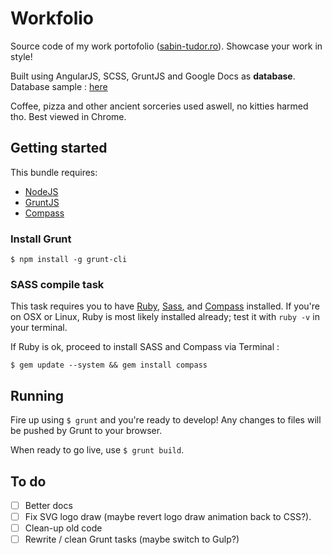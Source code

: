Workfolio
============
Source code of my work portofolio ([sabin-tudor.ro](http://sabin-tudor.ro/)). Showcase your work in style!

Built using AngularJS, SCSS, GruntJS and Google Docs as **database**.
Database sample : [here](https://docs.google.com/spreadsheets/d/1BspNtXilNaTvik9Z5dTH9hymxSVj3VdbNW5WIAo11-M/edit?usp=sharing)


Coffee, pizza and other ancient sorceries used aswell, no kitties harmed tho. Best viewed in Chrome.

## Getting started
This bundle requires:
* [NodeJS](http://nodejs.org/)
* [GruntJS](http://gruntjs.com/)
* [Compass](http://compass-style.org/install/)

### Install Grunt
`$ npm install -g grunt-cli`

### SASS compile task
This task requires you to have [Ruby](http://www.ruby-lang.org/en/downloads/), [Sass](http://sass-lang.com/tutorial.html), and [Compass](http://compass-style.org/install/) installed. If you're on OSX or Linux, Ruby is most likely installed already; test it with 
`ruby -v` in your terminal.

If Ruby is ok, proceed to install SASS and Compass via Terminal :

`$ gem update --system && gem install compass`

## Running
Fire up using `$ grunt` and you're ready to develop! Any changes to files will be pushed by Grunt to your browser.

When ready to go live, use `$ grunt build`.

## To do
- [ ] Better docs
- [ ] Fix SVG logo draw (maybe revert logo draw animation back to CSS?).
- [ ] Clean-up old code
- [ ] Rewrite / clean Grunt tasks (maybe switch to Gulp?)
